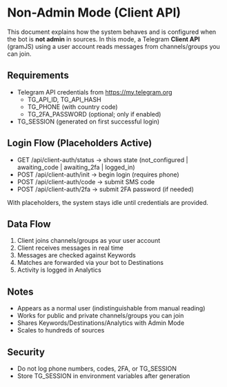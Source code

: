 # Non-Admin Mode (Client API)

This document explains how the system behaves and is configured when the bot is **not admin** in sources. In this mode, a Telegram **Client API** (gramJS) using a user account reads messages from channels/groups you can join.

## Requirements

- Telegram API credentials from https://my.telegram.org
  - TG_API_ID, TG_API_HASH
  - TG_PHONE (with country code)
  - TG_2FA_PASSWORD (optional; only if enabled)
- TG_SESSION (generated on first successful login)

## Login Flow (Placeholders Active)

- GET /api/client-auth/status → shows state (not_configured | awaiting_code | awaiting_2fa | logged_in)
- POST /api/client-auth/init → begin login (requires phone)
- POST /api/client-auth/code → submit SMS code
- POST /api/client-auth/2fa → submit 2FA password (if needed)

With placeholders, the system stays idle until credentials are provided.

## Data Flow

1) Client joins channels/groups as your user account
2) Client receives messages in real time
3) Messages are checked against Keywords
4) Matches are forwarded via your bot to Destinations
5) Activity is logged in Analytics

## Notes

- Appears as a normal user (indistinguishable from manual reading)
- Works for public and private channels/groups you can join
- Shares Keywords/Destinations/Analytics with Admin Mode
- Scales to hundreds of sources

## Security

- Do not log phone numbers, codes, 2FA, or TG_SESSION
- Store TG_SESSION in environment variables after generation

